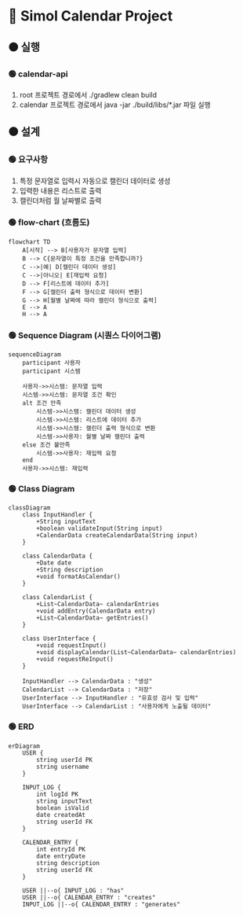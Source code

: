 # 🔴 Simol Calendar Project

## 🟠 실행

### 🟢 calendar-api

1. root 프로젝트 경로에서 ./gradlew clean build
1. calendar 프로젝트 경로에서 java -jar ./build/libs/\*.jar 파일 실행

## 🟠 설계

### 🟢 요구사항

1. 특정 문자열로 입력시 자동으로 캘린더 데이터로 생성
1. 입력한 내용은 리스트로 출력
1. 캘린더처럼 월 날짜별로 출력

### 🟢 flow-chart (흐름도)

```mermaid
flowchart TD
    A[시작] --> B[사용자가 문자열 입력]
    B --> C{문자열이 특정 조건을 만족합니까?}
    C -->|예| D[캘린더 데이터 생성]
    C -->|아니오| E[재입력 요청]
    D --> F[리스트에 데이터 추가]
    F --> G[캘린더 출력 형식으로 데이터 변환]
    G --> H[월별 날짜에 따라 캘린더 형식으로 출력]
    E --> A
    H --> A
```

### 🟢 Sequence Diagram (시퀀스 다이어그램)

```mermaid
sequenceDiagram
    participant 사용자
    participant 시스템

    사용자->>시스템: 문자열 입력
    시스템->>시스템: 문자열 조건 확인
    alt 조건 만족
        시스템->>시스템: 캘린더 데이터 생성
        시스템->>시스템: 리스트에 데이터 추가
        시스템->>시스템: 캘린더 출력 형식으로 변환
        시스템->>사용자: 월별 날짜 캘린더 출력
    else 조건 불만족
        시스템->>사용자: 재입력 요청
    end
    사용자->>시스템: 재입력

```

### 🟢 Class Diagram

```mermaid
classDiagram
    class InputHandler {
        +String inputText
        +boolean validateInput(String input)
        +CalendarData createCalendarData(String input)
    }

    class CalendarData {
        +Date date
        +String description
        +void formatAsCalendar()
    }

    class CalendarList {
        +List~CalendarData~ calendarEntries
        +void addEntry(CalendarData entry)
        +List~CalendarData~ getEntries()
    }

    class UserInterface {
        +void requestInput()
        +void displayCalendar(List~CalendarData~ calendarEntries)
        +void requestReInput()
    }

    InputHandler --> CalendarData : "생성"
    CalendarList --> CalendarData : "저장"
    UserInterface --> InputHandler : "유효성 검사 및 입력"
    UserInterface --> CalendarList : "사용자에게 노출될 데이터"
```

### 🟢 ERD

```mermaid
erDiagram
    USER {
        string userId PK
        string username
    }

    INPUT_LOG {
        int logId PK
        string inputText
        boolean isValid
        date createdAt
        string userId FK
    }

    CALENDAR_ENTRY {
        int entryId PK
        date entryDate
        string description
        string userId FK
    }

    USER ||--o{ INPUT_LOG : "has"
    USER ||--o{ CALENDAR_ENTRY : "creates"
    INPUT_LOG ||--o{ CALENDAR_ENTRY : "generates"

```
